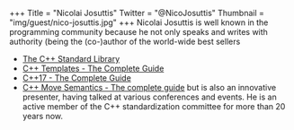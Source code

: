 +++
Title = "Nicolai Josuttis"
Twitter = "@NicoJosuttis"
Thumbnail = "img/guest/nico-josuttis.jpg"
+++
Nicolai Josuttis is well known in the programming community because he not only speaks and writes with authority (being the (co-)author of the world-wide best sellers
 - [The C++ Standard Library](www.cppstdlib.com)
 - [C++ Templates - The Complete Guide](www.tmplbook.com)
 - [C++17 - The Complete Guide](www.cppstd17.com)
 - [C++ Move Semantics - The complete guide](www.cppmove.com)
but is also an innovative presenter, having talked at various conferences and events.
He is an active member of the C++ standardization committee for more than 20 years now.